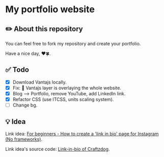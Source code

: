 # My portfolio website

## ✏️ About this repository

You can feel free to fork my repository and create your portfolio.

Have a nice day, ❤️🍀.

## ✅ Todo

- [x] Download Vantajs locally.
- [x] Fix: 🐛 Vantajs layer is overlaying the whole website.
- [x] Blog --> Portfolio, remove YouTube, add LinkedIn link.
- [x] Refactor CSS (use ITCSS, units scaling system).
- [ ] Change bg.

## 💡 Idea

Link idea: [For beginners - How to create a 'link in bio' page for Instagram (No frameworks)](https://youtu.be/u71pHOyvBp0).

Link idea's source code: [Link-in-bio of Craftzdog](https://github.com/craftzdog/link-in-bio).
